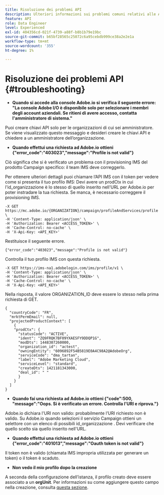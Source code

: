 ```yaml
---
title: Risoluzione dei problemi API
description: Ulteriori informazioni sui problemi comuni relativi alle API di Campaign Standard
feature: API
role: Data Engineer
level: Experienced
exl-id: 404356cd-021f-4739-a88f-b8b1b79e19bc
source-git-commit: b65bf28565c25072c6a95cebdb999ce38a2e2e1a
workflow-type: tm+mt
source-wordcount: '355'
ht-degree: 1%

---
```


# Risoluzione dei problemi API {#troubleshooting}

* **Quando si accede alla console Adobe.io si verifica il seguente errore: &quot;La console Adobe I/O è disponibile solo per selezionare i membri degli account aziendali. Se ritieni di avere accesso, contatta l&#39;amministratore di sistema.&quot;**

Puoi creare chiavi API solo per le organizzazioni di cui sei amministratore. Se viene visualizzato questo messaggio e desideri creare le chiavi API e chiedere a un amministratore dell’organizzazione.

* **Quando effettui una richiesta ad Adobe.io ottieni {&quot;error_code&quot;:&quot;403023&quot;,&quot;message&quot;:&quot;Profile is not valid&quot;}**

Ciò significa che si è verificato un problema con il provisioning IMS del prodotto Campaign specifico: il team IMS deve correggerlo.

Per ottenere ulteriori dettagli puoi chiamare l’API IMS con il token per vedere come si presenta il tuo profilo IMS: Devi avere un prodCtx in cui l&#39;id_organizzazione è lo stesso di quello inserito nell&#39;URL per Adobe.io per poter instradare la tua richiesta.
Se manca, è necessario correggere il provisioning IMS.

```
-X GET https://mc.adobe.io/{ORGANIZATION}/campaign/profileAndServices/profile \
-H 'Content-Type: application/json' \
-H 'Authorization: Bearer <ACCESS_TOKEN>' \
-H 'Cache-Control: no-cache' \
-H 'X-Api-Key: <API_KEY>'
```

Restituisce il seguente errore.

```
{"error_code":"403023","message":"Profile is not valid"}
```

Controlla il tuo profilo IMS con questa richiesta.

```
-X GET https://ims-na1.adobelogin.com/ims/profile/v1 \
-H 'Content-Type: application/json' \
-H 'Authorization: Bearer <ACCESS_TOKEN>' \
-H 'Cache-Control: no-cache' \
-H 'X-Api-Key: <API_KEY>'
```

Nella risposta, il valore ORGANIZATION_ID deve essere lo stesso nella prima richiesta di GET.

```
{
  "countryCode": "FR",
  "mrktPermEmail": null,
  "projectedProductContext": [
    {
    "prodCtx": {
      "statusCode": "ACTIVE",
      "ident": "ZQ9FRQK7BF09YXAESFY9DDQP1G",
      "modDts": 1448307260000,
      "organization_id": "actest",
      "owningEntity": "6096892F54B5819E0A4C98A2@AdobeOrg",
      "serviceCode": "dma_tartan",
      "label": "Adobe Marketing Cloud",
      "serviceLevel": "standard",
      "createDts": 1421181343000,
      "deal_id": " "
      }
    }
  ]
}
```

* **Quando fai una richiesta ad Adobe.io ottieni {&quot;code&quot;:500, &quot;message&quot;:&quot;Oops. Si è verificato un errore. Controlla l&#39;URI e riprova.&quot;}**

Adobe.io dichiara l&#39;URI non valido: probabilmente l’URI richiesto non è valido. Su Adobe.io quando selezioni il servizio Campaign ottieni un selettore con un elenco di possibili id_organizzazione . Devi verificare che quello scelto sia quello inserito nell&#39;URL.

* **Quando effettui una richiesta ad Adobe.io ottieni {&quot;error_code&quot;:&quot;401013&quot;,&quot;message&quot;:&quot;Oauth token is not valid&quot;}**

Il token non è valido (chiamata IMS impropria utilizzata per generare un token) o il token è scaduto.

* **Non vedo il mio profilo dopo la creazione**

A seconda della configurazione dell’istanza, il profilo creato deve essere associato a un **orgUnit**. Per informazioni su come aggiungere questo campo nella creazione, consulta [questa sezione](../../api/using/creating-profiles-api.md).

<!-- * (error duplicate key : quand tu crées un profile qui existe déjà , il faut faire un patch pour updater le profile plutôt qu’un POST)

With Curl
List all profiles

Create a profile

Update the mobilePhone attribute of a profile

API Calls on Service

GET the list of services

-->

<!--

How to find and use a filter?
Error codes:

* PAtch sur Age = message d'erreur :
500
Cannot update the 'age' property that is read-only
'age' property is not valid for the 'profile' resource.
-->

<!--
How to filter a list of subscribed profiles with available profile filters ? by date (by les filtres dispo sur la ressource) ?

Pattern classique :

recupérer la liste des subscriptions filtrées d'un profile
1) get sur profile
2) recup PKey
3) get sur PKey
4) get sur href des subscriptions

Comment savoir quel filtre appliquer ?

1) get sur metadata de profile
2) retourne description de la collection subscription
3) get sur la valeur du champ resTarget
4) get sur le href dans filters
5) retourne les filtres applicables sur l'url des data.

-->
